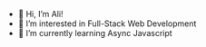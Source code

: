 - 👋 Hi, I’m Ali!
- 👀 I’m interested in Full-Stack Web Development
- 🌱 I’m currently learning Async Javascript

<!---
alimansoor-create/alimansoor-create is a ✨ special ✨ repository because its `README.md` (this file) appears on your GitHub profile.
You can click the Preview link to take a look at your changes.
--->
